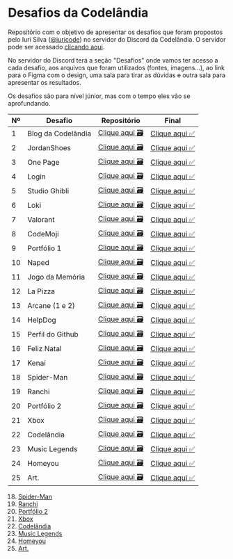 # Desafios da Codelândia

Repositório com o objetivo de apresentar os desafios que foram propostos pelo Iuri Silva (<a href="https://iuricode.com/bio/">@iuricode</a>) no servidor do Discord da Codelândia. O servidor pode ser acessado <a href="https://discord.com/invite/QevDJqCzaY">clicando aqui</a>.

No servidor do Discord terá a seção "Desafios" onde vamos ter acesso a cada desafio, aos arquivos que foram utilizados (fontes, imagens...), ao link para o Figma com o design, uma sala para tirar as dúvidas e outra sala para apresentar os resultados.

Os desafios são para nível júnior, mas com o tempo eles vão se aprofundando.

| Nº| Desafio                | Repositório                   | Final                         |
|---|----------------------- | ----------------------------- | ----------------------------- |
| 1 | Blog da Codelândia     | <a href="">Clique aqui 🗃</a> | <a href="">Clique aqui ✅</a> |
| 2 | JordanShoes            | <a href="">Clique aqui 🗃</a> | <a href="">Clique aqui ✅</a> |
| 3 | One Page               | <a href="">Clique aqui 🗃</a> | <a href="">Clique aqui ✅</a> |
| 4 | Login                  | <a href="">Clique aqui 🗃</a> | <a href="">Clique aqui ✅</a> |
| 5 | Studio Ghibli          | <a href="">Clique aqui 🗃</a> | <a href="">Clique aqui ✅</a> |
| 6 | Loki                   | <a href="">Clique aqui 🗃</a> | <a href="">Clique aqui ✅</a> |
| 7 | Valorant               | <a href="">Clique aqui 🗃</a> | <a href="">Clique aqui ✅</a> |
| 8 | CodeMoji               | <a href="">Clique aqui 🗃</a> | <a href="">Clique aqui ✅</a> |
| 9 | Portfólio 1            | <a href="">Clique aqui 🗃</a> | <a href="">Clique aqui ✅</a> |
| 10 | Naped                 | <a href="">Clique aqui 🗃</a> | <a href="">Clique aqui ✅</a> |
| 11 | Jogo da Memória       | <a href="">Clique aqui 🗃</a> | <a href="">Clique aqui ✅</a> |
| 12 | La Pizza              | <a href="">Clique aqui 🗃</a> | <a href="">Clique aqui ✅</a> |
| 13 | Arcane (1 e 2)        | <a href="">Clique aqui 🗃</a> | <a href="">Clique aqui ✅</a> |
| 14 | HelpDog               | <a href="">Clique aqui 🗃</a> | <a href="">Clique aqui ✅</a> |
| 15 | Perfil do Github      | <a href="">Clique aqui 🗃</a> | <a href="">Clique aqui ✅</a> |
| 16 | Feliz Natal           | <a href="">Clique aqui 🗃</a> | <a href="">Clique aqui ✅</a> |
| 17 | Kenai                 | <a href="">Clique aqui 🗃</a> | <a href="">Clique aqui ✅</a> |
| 18 | Spider-Man            | <a href="">Clique aqui 🗃</a> | <a href="">Clique aqui ✅</a> |
| 19 | Ranchi                | <a href="">Clique aqui 🗃</a> | <a href="">Clique aqui ✅</a> |
| 20 | Portfólio 2           | <a href="">Clique aqui 🗃</a> | <a href="">Clique aqui ✅</a> |
| 21 | Xbox                  | <a href="">Clique aqui 🗃</a> | <a href="">Clique aqui ✅</a> |
| 22 | Codelândia            | <a href="">Clique aqui 🗃</a> | <a href="">Clique aqui ✅</a> |
| 23 | Music Legends         | <a href="">Clique aqui 🗃</a> | <a href="">Clique aqui ✅</a> |
| 24 | Homeyou               | <a href="">Clique aqui 🗃</a> | <a href="">Clique aqui ✅</a> |
| 25 | Art.                  | <a href="">Clique aqui 🗃</a> | <a href="">Clique aqui ✅</a> |



18. <a href="">Spider-Man</a>
19. <a href="">Ranchi</a>
20. <a href="">Portfólio 2</a>
21. <a href="">Xbox</a>
22. <a href="">Codelândia</a>
23. <a href="">Music Legends</a>
24. <a href="">Homeyou</a>
25. <a href="">Art.</a>
